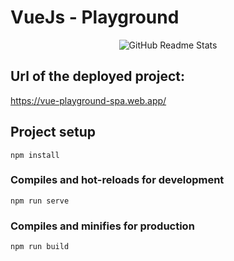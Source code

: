 # VueJs - Playground

<p align="center">
 <img src="https://i.ibb.co/VNQt9VL/Screenshot-2020-10-10-at-22-51-23.png" align="center" alt="GitHub Readme Stats" />
</p>

## Url of the deployed project:

https://vue-playground-spa.web.app/

## Project setup
```
npm install
```

### Compiles and hot-reloads for development
```
npm run serve
```

### Compiles and minifies for production
```
npm run build
```
